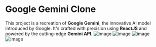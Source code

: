 # Google Gemini Clone
This project is a recreation of **Google Gemini**, the innovative AI model introduced by Google. It's crafted with precision using **ReactJS** and powered by the cutting-edge **Gemini API**.
![image](https://github.com/snehathakur07/Google-Gemini-Clone/assets/98324142/4e733c19-3433-4b1e-98d6-bb5a80198ba9)
![image](https://github.com/snehathakur07/Google-Gemini-Clone/assets/98324142/8e0dee1f-ef16-4445-b4c3-7a360273863c)
![image](https://github.com/snehathakur07/Google-Gemini-Clone/assets/98324142/ff055b21-4a3d-4e16-917d-e20355b7dc03)
![image](https://github.com/snehathakur07/Google-Gemini-Clone/assets/98324142/f5e64ab7-8da8-40c3-817e-8a391ff14edb)
